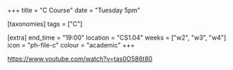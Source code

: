 +++
title = "C Course"
date = "Tuesday 5pm"

[taxonomies]
tags = ["C"]

[extra]
end_time = "19:00"
location = "CS1.04"
weeks = ["w2", "w3", "w4"]
icon = "ph-file-c"
colour = "academic"
+++

https://www.youtube.com/watch?v=tas0O586t80